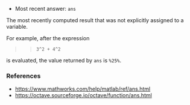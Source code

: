 - Most recent answer: `ans`

The most recently computed result that was not explicitly assigned to a
variable.

For example, after the expression

> > `3^2 + 4^2`

is evaluated, the value returned by `ans` is `%25%`.

### References

- https://www.mathworks.com/help/matlab/ref/ans.html
- https://octave.sourceforge.io/octave/function/ans.html
